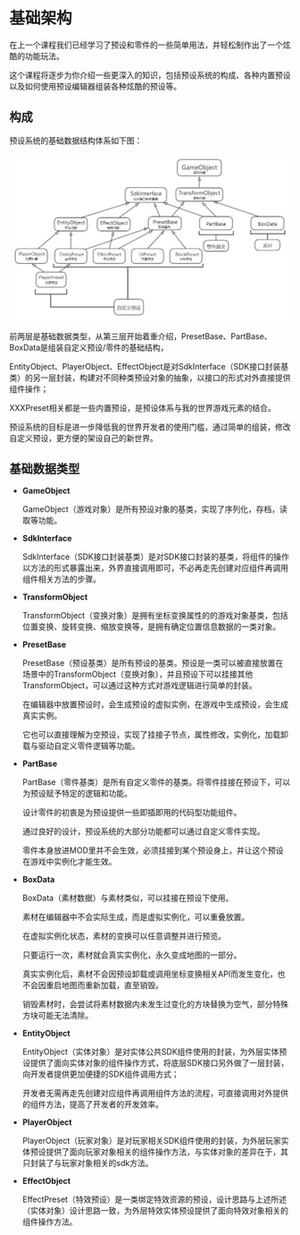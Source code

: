 # 基础架构

在上一个课程我们已经学习了预设和零件的一些简单用法，并轻松制作出了一个炫酷的功能玩法。

这个课程将逐步为你介绍一些更深入的知识，包括预设系统的构成、各种内置预设以及如何使用预设编辑器组装各种炫酷的预设等。



## 构成

预设系统的基础数据结构体系如下图：



![image-PresetFramework20220209](./images/image-PresetFramework20220209.png)




前两层是基础数据类型，从第三层开始着重介绍，PresetBase、PartBase、BoxData是组装自定义预设/零件的基础结构，

EntityObject、PlayerObject、EffectObject是对SdkInterface（SDK接口封装基类）的另一层封装，构建对不同种类预设对象的抽象，以接口的形式对外直接提供组件操作；

XXXPreset相关都是一些内置预设，是预设体系与我的世界游戏元素的结合。


预设系统的目标是进一步降低我的世界开发者的使用门槛，通过简单的组装，修改自定义预设，更方便的架设自己的新世界。

## 基础数据类型

- **GameObject**

  GameObject（游戏对象）是所有预设对象的基类，实现了序列化，存档，读取等功能。

- **SdkInterface**

  SdkInterface（SDK接口封装基类）是对SDK接口封装的基类，将组件的操作以方法的形式暴露出来，外界直接调用即可，不必再走先创建对应组件再调用组件相关方法的步骤。

- **TransformObject**

  TransformObject（变换对象）是拥有坐标变换属性的的游戏对象基类，包括位置变换、旋转变换、缩放变换等，是拥有确定位置信息数据的一类对象。

- **PresetBase**

  PresetBase（预设基类）是所有预设的基类。预设是一类可以被直接放置在场景中的TransformObject（变换对象），并且预设下可以挂接其他TransformObject，可以通过这种方式对游戏逻辑进行简单的封装。

  在编辑器中放置预设时，会生成预设的虚拟实例，在游戏中生成预设，会生成真实实例。

  它也可以直接理解为空预设，实现了挂接子节点，属性修改，实例化，加载卸载与驱动自定义零件逻辑等功能。

- **PartBase**

  PartBase（零件基类）是所有自定义零件的基类。将零件挂接在预设下，可以为预设赋予特定的逻辑和功能。

  设计零件的初衷是为预设提供一些即插即用的代码型功能组件。

  通过良好的设计，预设系统的大部分功能都可以通过自定义零件实现。

  零件本身放进MOD里并不会生效，必须挂接到某个预设身上，并让这个预设在游戏中实例化才能生效。

- **BoxData**

  BoxData（素材数据）与素材类似，可以挂接在预设下使用。

  素材在编辑器中不会实际生成，而是虚拟实例化，可以重叠放置。

  在虚拟实例化状态，素材的变换可以任意调整并进行预览。

  只要运行一次，素材就会真实实例化，永久变成地图的一部分。

  真实实例化后，素材不会因预设卸载或调用坐标变换相关API而发生变化，也不会因重启地图而重新加载，直至销毁。

  销毁素材时，会尝试将素材数据内未发生过变化的方块替换为空气，部分特殊方块可能无法清除。

- **EntityObject**

  EntityObject（实体对象）是对实体公共SDK组件使用的封装，为外层实体预设提供了面向实体对象的组件操作方式，将底层SDK接口另外做了一层封装，向开发者提供更加便捷的SDK组件调用方式；

  开发者无需再走先创建对应组件再调用组件方法的流程，可直接调用对外提供的组件方法，提高了开发者的开发效率。

- **PlayerObject**

  PlayerObject（玩家对象）是对玩家相关SDK组件使用的封装，为外层玩家实体预设提供了面向玩家对象相关的组件操作方法，与实体对象的差异在于，其只封装了与玩家对象相关的sdk方法。


- **EffectObject**

  EffectPreset（特效预设）是一类绑定特效资源的预设，设计思路与上述所述（实体对象）设计思路一致，为外层特效实体预设提供了面向特效对象相关的组件操作方法。